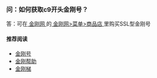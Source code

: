 ### 问：如何获取c9开头金刚号？
答：可在[ 金刚网 ](https://a2zitpro.github.io/web/kksitecn)的[ 金刚网>菜单>商品店 ](https://www.atozitpro.net/zh/shop/)里购买SSL型金刚号

#### 推荐阅读

- [金刚号](https://a2zitpro.github.io/web/list_helpkkvpn1.0)
- [金刚帮助](https://a2zitpro.github.io/web/list_helpkkvpn)
- [金刚梯](https://a2zitpro.github.io/web/dlb)

